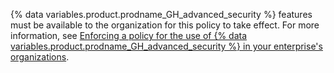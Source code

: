 {% data variables.product.prodname_GH_advanced_security %} features must be available to the organization for this policy to take effect. For more information, see [Enforcing a policy for the use of {% data variables.product.prodname_GH_advanced_security %} in your enterprise's organizations](#enforcing-a-policy-for-the-use-of-github-advanced-security-in-your-enterprises-organizations).
